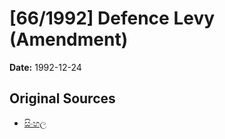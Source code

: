 # [66/1992] Defence Levy (Amendment)

**Date:** 1992-12-24

## Original Sources

- [සිංහල](https://documents.gov.lk/view/acts/1992/12/66-1992_S.pdf)
